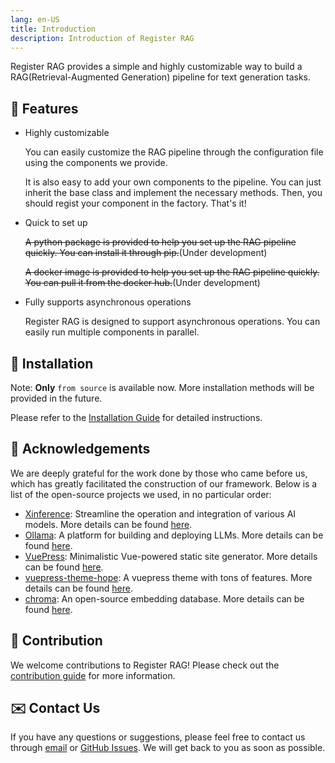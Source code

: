 ```yaml
---
lang: en-US
title: Introduction
description: Introduction of Register RAG
---
```


Register RAG provides a simple and highly customizable way to build a RAG(Retrieval-Augmented Generation)
pipeline for text generation tasks.

## 🌟 Features

- Highly customizable

  You can easily customize the RAG pipeline through the configuration file using the components we provide.

  It is also easy to add your own components to the pipeline. You can just inherit the base class and implement the necessary methods. Then, you should regist your component in the factory. That's it!

- Quick to set up

  ~~A python package is provided to help you set up the RAG pipeline quickly. You can install it through pip.~~(Under development)

  ~~A docker image is provided to help you set up the RAG pipeline quickly. You can pull it from the docker hub.~~(Under development)

- Fully supports asynchronous operations

  Register RAG is designed to support asynchronous operations. You can easily run multiple components in parallel.

## 🚀 Installation

Note: **Only** `from source` is available now. More installation methods will be provided in the future.

Please refer to the [Installation Guide](./InstallationGuide.md) for detailed instructions.

## 🙏 Acknowledgements

We are deeply grateful for the work done by those who came before us, which has greatly facilitated the construction of our framework. Below is a list of the open-source projects we used, in no particular order:

- [Xinference](https://github.com/xorbitsai/inference): Streamline the operation and integration of various AI models. More details can be found [here](https://inference.readthedocs.io/en/latest/index.html).
- [Ollama](https://ollama.com/): A platform for building and deploying LLMs. More details can be found [here](https://ollama.com/).
- [VuePress](https://github.com/vuepress/core): Minimalistic Vue-powered static site generator. More details can be found [here](https://vuepress.vuejs.org/).
- [vuepress-theme-hope](https://github.com/vuepress-theme-hope/vuepress-theme-hope): A vuepress theme with tons of features. More details can be found [here](https://vuepress-theme-hope.github.io/).
- [chroma](https://github.com/chroma-core/chroma): An open-source embedding database. More details can be found [here](https://www.trychroma.com/).

## 🤝 Contribution

We welcome contributions to Register RAG! Please check out the [contribution guide](./ContributionGuide.md) for more information.

## ✉️ Contact Us

If you have any questions or suggestions, please feel free to contact us through [email](mailto:jlullm@163.com) or [GitHub Issues](https://github.com/Charon-ops/RegisterRAG/issues). We will get back to you as soon as possible.
